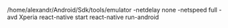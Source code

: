 /home/alexandr/Android/Sdk/tools/emulator -netdelay none -netspeed full -avd Xperia
react-native start
react-native run-android
